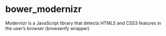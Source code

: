 # bower_modernizr

Modernizr is a JavaScript library that detects HTML5 and CSS3 features in the user’s browser (browserify wrapper)

